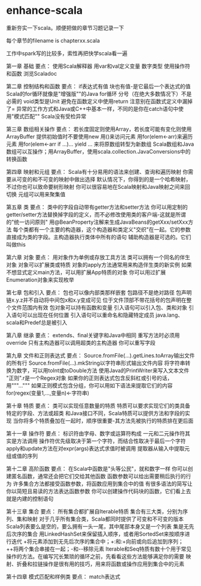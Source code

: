 # enhance-scala
重新夯实一下scala。顺便把做的章节习题记录一下

每个章节的filename is chapterxx.scala

工作中spark写的比较多，索性再把快学scala看一遍

第一章 基础
要点：
使用Scala解释器
用var和val定义变量
数字类型
使用操作符和函数
浏览Scaladoc


第二章 控制结构和函数
要点：
if表达式有值
块也有值-是它最后一个表达式的值
Scala的for循环就像是"增强版""的Java for循环
分号（在绝大多数情况下）不是必需的
void类型是Unit
避免在函数定义中使用return
注意别在函数式定义中漏掉了=
异常的工作方式和Java或C++中基本一样，不同的是你在catch语句中使用"模式匹配""
Scala没有受检异常

第三章 数组相关操作
要点：
若长度固定则使用Array，若长度可能有变化则使用ArrayBuffer
提供初始值时不要使用new
用()来访问元素
用for(elem<-arr)来遍历元素
用for(elem<-arr if ...)... yield ... 来将原数组转型为新数组
Scala数组和Java数组可以互操作；用ArrayBuffer，使用scala.collection.JavaConversions中的转换函数

第四章 映射和元组
要点：
Scala有十分易用的语法来创建、查询和遍历映射
你需要从可变的和不可变的映射中做出选择
默认情况下，你得到的是一个哈希映射，不过你也可以致命要树形映射
你可以很容易地在Scala映射和Java映射之间来回切换
元组可以用来聚集值

第五章 类
要点：
类中的字段自动带有getter方法和setter方法
你可以用定制的getter/setter方法替换掉字段的定义，而不必修改使用类的客户端-这就是所谓的"统一访问原则"
用@BeanProperty注解来生成JavaBeans的getXxx/setXxx方法
每个类都有一个主要的构造器，这个构造器和类定义"交织"在一起。它的参数直接成为类的字段。主构造器执行类体中所有的语句
辅助构造器是可选的。它们叫做this

第六章 对象
要点：
用对象作为单例或存放工具方法
类可以拥有一个同名的伴生对象
对象可以扩展类或特质
对象的apply方法通常用来构造伴生类的新实例
如果不想显式定义main方法，可以用扩展App特质的对象
你可以用过扩展Enumeration对象来实现枚举

第七章 包和引入
要点：
包也可以像内部类那样嵌套
包路径不是绝对路径
包声明链x.y.z并不自动将中间包x和x.y变成可见
位于文件顶部不带花括号的包声明在整个文件范围内有效
包对象可以持有函数和变量
引入语句可以引入包、类和对象
引入语句可以出现在任何位置
引入语句可以重命名和隐藏特定成员
java.lang、scala和Predef总是被引入

第八章 继承
要点：
extends、final关键字和Java中相同
重写方法时必须用override
只有主构造器可以调用超类的主构造器
你可以重写字段

第九章 文件和正则表达式
要点：
Source.fromFile(...).getLines.toArray输出文件的所有行
Source.fromFile(...).mkString以字符串形式输出文件内容
将字符串转换为数字，可以用toInt或toDouble方法
使用Java的PrintWriter来写入文本文件
"正则".r是一个Regex对象
如果你的正则表达式包含反斜杠或引号的话，用"""..."""
如果正则模式包含分组，你可以用如下语法来提取它们的内容for(regex(变量1,...,变量n)<-字符串)

第十章 特质
要点：
类可以实现任意数量的特质
特质可以要求实现它们的类具备特定的字段、方法或超类
和Java接口不同，Scala特质可以提供方法和字段的实现
当你将多个特质叠加在一起时，顺序很重要-其方法先被执行的特质排在更后面

第十一章 操作符
要点：
标识符由字母、数字或运算符构成
一元和二元操作符其实是方法调用
操作符优先级取决于第一个字符，而结合性取决于最后一个字符
apply和update方法在对expr(args)表达式求值时被调用
提取器从输入中提取元组或值的序列

第十二章 高阶函数
要点：
在Scala中函数是"头等公民"，就和数字一样
你可以创建匿名函数，通常还会把它们交给其他函数
函数参数可以给出需要稍后执行的行为
许多集合方法都接受函数参数，将函数应用到集合中的值
有很多语法的简写让你以简短且易读的方法表达函数参数
你可以创建操作代码块的函数，它们看上去就是内建的控制语句

第十三章 集合
要点：
所有集合都扩展自Iterable特质
集合有三大类，分别为序列、集和映射
对于几乎所有集合类，Scala都同时提供了可变和不可变的版本
Scala列表要么是空的，要么拥有一头一尾，其中尾部本身又是一个列表
集是无先后次序的集合
用LinkedHashSet来保留插入顺序，或者用SortedSet来按顺序进行迭代
+将元素添加到无先后次序的集合中；+:和:+向前或向后追加到序列；++将两个集合串接在一起；-和--移除元素
Iterable和Seq特质有数十个用于常见操作的方法。在编写冗长繁琐的循环之前，先看看这些方法能够满足你的需要
映射、折叠和拉链操作是很有用的技巧，用来将函数或操作应用到集合中的元素

第十四章 模式匹配和样例类
要点：
match表达式